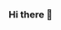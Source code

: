 ### Hi there 👋

<!--
**thatlazyadmin/thatlazyadmin** is a ✨ _special_ ✨ repository because its `README.md` (this file) appears on your GitHub profile.

Here are some ideas to get you started:

- ⌨ I’m looking to collaborate on Microsoft Security, Microsoft Azure, Microsoft 365
- 💬 Ask me about Microsoft Security , Azure , Microsoft 365
- 🥷 I’m on LinkedIn | https://www.linkedin.com/in/shaunhardneck/ 
- 🥷 I’m on Twitter  | https://twitter.com/ShaunHardneck
- 🌐 How to reach me: Linkedin & Twitter 
- 🤯 Fun fact: Did you know that many IT professionals are "night owls" because quiet night hours enhance complex problem-solving?
-->
